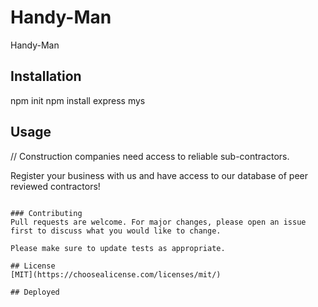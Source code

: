 # Handy-Man

Handy-Man

## Installation

npm init
npm install express mys



## Usage

// Construction companies need access to reliable sub-contractors.  

Register your business with us and have access to our database of peer reviewed contractors!

```

### Contributing
Pull requests are welcome. For major changes, please open an issue first to discuss what you would like to change.

Please make sure to update tests as appropriate.

## License
[MIT](https://choosealicense.com/licenses/mit/)

## Deployed



